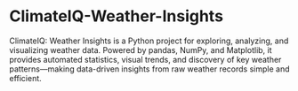 # ClimateIQ-Weather-Insights
ClimateIQ: Weather Insights is a Python project for exploring, analyzing, and visualizing weather data. Powered by pandas, NumPy, and Matplotlib, it provides automated statistics, visual trends, and discovery of key weather patterns—making data-driven insights from raw weather records simple and efficient.
